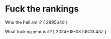 # Fuck the rankings

Who the hell am I?
{ 2895640 }

What fucking year is it?
[ 2024-08-03T06:13:43Z ]
